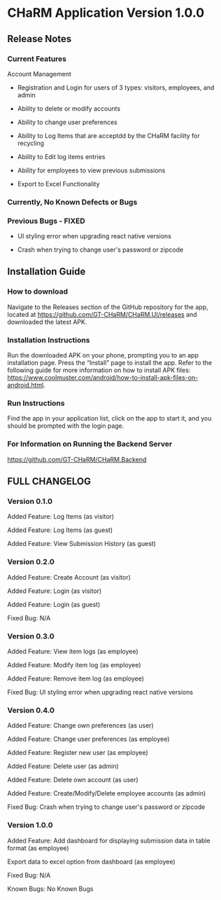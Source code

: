 # CHaRM Application Version 1.0.0

## Release Notes

### Current Features

Account Management

-   Registration and Login for users of 3 types: visitors, employees, and admin

-   Ability to delete or modify accounts

*   Ability to change user preferences

*   Ability to Log Items that are acceptdd by the CHaRM facility for recycling

*   Ability to Edit log items entries

*   Ability for employees to view previous submissions

*   Export to Excel Functionality

### Currently, No Known Defects or Bugs

### Previous Bugs - FIXED

-   UI styling error when upgrading react native versions

-   Crash when trying to change user's password or zipcode

## Installation Guide

### How to download

Navigate to the Releases section of the GitHub repository for the app, located at https://github.com/GT-CHaRM/CHaRM.UI/releases and downloaded the latest APK.

### Installation Instructions

Run the downloaded APK on your phone, prompting you to an app installation page. Press the “Install” page to install the app. Refer to the following guide for more information on how to install APK files: https://www.coolmuster.com/android/how-to-install-apk-files-on-android.html.

### Run Instructions

Find the app in your application list, click on the app to start it, and you should be prompted with the login page.

### For Information on Running the Backend Server

https://github.com/GT-CHaRM/CHaRM.Backend

## FULL CHANGELOG

### Version 0.1.0

Added Feature: Log Items (as visitor)

Added Feature: Log Items (as guest)

Added Feature: View Submission History (as guest)

### Version 0.2.0

Added Feature: Create Account (as visitor)

Added Feature: Login (as visitor)

Added Feature: Login (as guest)

Fixed Bug: N/A

### Version 0.3.0
Added Feature: View item logs (as employee)

Added Feature: Modify item log (as employee)

Added Feature: Remove item log (as employee)

Fixed Bug:  UI styling error when upgrading react native versions

### Version 0.4.0
Added Feature: Change own preferences (as user)

Added Feature: Change user preferences (as employee)

Added Feature: Register new user (as employee)

Added Feature: Delete user (as admin)

Added Feature: Delete own account (as user)

Added Feature: Create/Modify/Delete employee accounts (as admin)

Fixed Bug:  Crash when trying to change user's password or zipcode

### Version 1.0.0

Added Feature: Add dashboard for displaying submission data in table format (as employee)

Export data to excel option from dashboard (as employee)

Fixed Bug: N/A

Known Bugs: No Known Bugs

